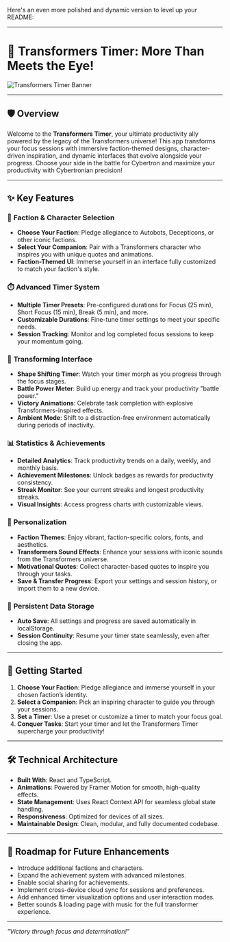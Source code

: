 Here's an even more polished and dynamic version to level up your README:

---

# 🤖 Transformers Timer: More Than Meets the Eye!  

![Transformers Timer Banner](public/banner.png)  

---

## 🛡️ Overview  
Welcome to the **Transformers Timer**, your ultimate productivity ally powered by the legacy of the Transformers universe! This app transforms your focus sessions with immersive faction-themed designs, character-driven inspiration, and dynamic interfaces that evolve alongside your progress. Choose your side in the battle for Cybertron and maximize your productivity with Cybertronian precision!  

---

## ✨ Key Features  

### 🚀 **Faction & Character Selection**  
- **Choose Your Faction**: Pledge allegiance to Autobots, Decepticons, or other iconic factions.  
- **Select Your Companion**: Pair with a Transformers character who inspires you with unique quotes and animations.  
- **Faction-Themed UI**: Immerse yourself in an interface fully customized to match your faction's style.  

### ⏱️ **Advanced Timer System**  
- **Multiple Timer Presets**: Pre-configured durations for Focus (25 min), Short Focus (15 min), Break (5 min), and more.  
- **Customizable Durations**: Fine-tune timer settings to meet your specific needs.  
- **Session Tracking**: Monitor and log completed focus sessions to keep your momentum going.  

### 🔄 **Transforming Interface**  
- **Shape Shifting Timer**: Watch your timer morph as you progress through the focus stages.  
- **Battle Power Meter**: Build up energy and track your productivity "battle power."  
- **Victory Animations**: Celebrate task completion with explosive Transformers-inspired effects.  
- **Ambient Mode**: Shift to a distraction-free environment automatically during periods of inactivity.  

### 📊 **Statistics & Achievements**  
- **Detailed Analytics**: Track productivity trends on a daily, weekly, and monthly basis.  
- **Achievement Milestones**: Unlock badges as rewards for productivity consistency.  
- **Streak Monitor**: See your current streaks and longest productivity streaks.  
- **Visual Insights**: Access progress charts with customizable views.  

### 🎨 **Personalization**  
- **Faction Themes**: Enjoy vibrant, faction-specific colors, fonts, and aesthetics.  
- **Transformers Sound Effects**: Enhance your sessions with iconic sounds from the Transformers universe.  
- **Motivational Quotes**: Collect character-based quotes to inspire you through your tasks.  
- **Save & Transfer Progress**: Export your settings and session history, or import them to a new device.  

### 💾 **Persistent Data Storage**  
- **Auto Save**: All settings and progress are saved automatically in localStorage.  
- **Session Continuity**: Resume your timer state seamlessly, even after closing the app.  

---

## 🚀 Getting Started  

1. **Choose Your Faction**: Pledge allegiance and immerse yourself in your chosen faction’s identity.  
2. **Select a Companion**: Pick an inspiring character to guide you through your sessions.  
3. **Set a Timer**: Use a preset or customize a timer to match your focus goal.  
4. **Conquer Tasks**: Start your timer and let the Transformers Timer supercharge your productivity!  

---

## 🛠️ Technical Architecture  

- **Built With**: React and TypeScript.  
- **Animations**: Powered by Framer Motion for smooth, high-quality effects.  
- **State Management**: Uses React Context API for seamless global state handling.  
- **Responsiveness**: Optimized for devices of all sizes.  
- **Maintainable Design**: Clean, modular, and fully documented codebase.  

---

## 🔮 Roadmap for Future Enhancements  

- Introduce additional factions and characters.  
- Expand the achievement system with advanced milestones.  
- Enable social sharing for achievements.  
- Implement cross-device cloud sync for sessions and preferences.  
- Add enhanced timer visualization options and user interaction modes.
- Better sounds & loading page with music for the full transformer experience.

---

*"Victory through focus and determination!"*  
